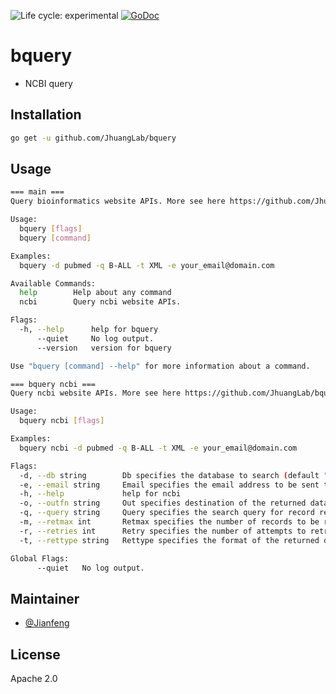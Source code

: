 <img src="https://img.shields.io/badge/lifecycle-experimental-orange.svg" alt="Life cycle: experimental"> [![GoDoc](https://godoc.org/github.com/JhuangLab/bquery?status.svg)](https://godoc.org/github.com/JhuangLab/bquery)

# bquery

- NCBI query

## Installation

```bash
go get -u github.com/JhuangLab/bquery
```

## Usage

```bash
=== main ===
Query bioinformatics website APIs. More see here https://github.com/JhuangLab/bquery.

Usage:
  bquery [flags]
  bquery [command]

Examples:
  bquery -d pubmed -q B-ALL -t XML -e your_email@domain.com

Available Commands:
  help        Help about any command
  ncbi        Query ncbi website APIs.

Flags:
  -h, --help      help for bquery
      --quiet     No log output.
      --version   version for bquery

Use "bquery [command] --help" for more information about a command.

=== bquery ncbi ===
Query ncbi website APIs. More see here https://github.com/JhuangLab/bquery.

Usage:
  bquery ncbi [flags]

Examples:
  bquery ncbi -d pubmed -q B-ALL -t XML -e your_email@domain.com

Flags:
  -d, --db string        Db specifies the database to search (default "pubmed")
  -e, --email string     Email specifies the email address to be sent to the server (required).
  -h, --help             help for ncbi
  -o, --outfn string     Out specifies destination of the returned data (default to stdout).
  -q, --query string     Query specifies the search query for record retrieval (required).
  -m, --retmax int       Retmax specifies the number of records to be retrieved per request. (default 500)
  -r, --retries int      Retry specifies the number of attempts to retrieve the data. (default 5)
  -t, --rettype string   Rettype specifies the format of the returned data. (default "XML")

Global Flags:
      --quiet   No log output.
```

## Maintainer

- [@Jianfeng](https://github.com/Miachol)

## License

Apache 2.0
